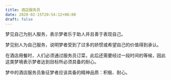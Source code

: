 ```yaml
---
title: 酒店服务员
date: 2020-02-15T20:54:12+08:00
draft: false
---
```


梦见自己为别人服务，表示梦者乐于助人并且善于表现自己。

梦见别人为自己服务，说明梦者受到了过多的娇惯或希望自己的价值得到承认。

在酒店用餐时，人们必须通过服务员订菜，此后还需要经过一段时间的等候，因此这类梦境表示梦者达到目标所必须具备的耐心。

梦中的酒店服务员象征梦者应该具备的精神品质：积极、耐心。

